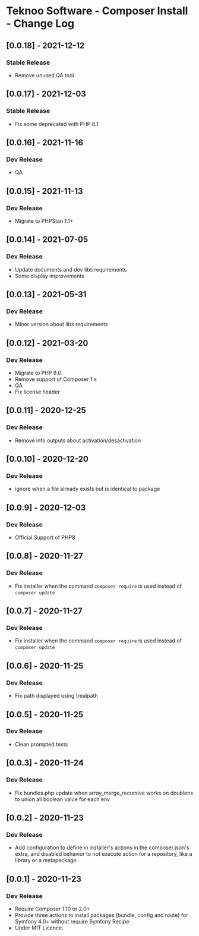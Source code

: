 # Teknoo Software - Composer Install - Change Log

## [0.0.18] - 2021-12-12
### Stable Release
- Remove unused QA tool

## [0.0.17] - 2021-12-03
### Stable Release
- Fix some deprecated with PHP 8.1

## [0.0.16] - 2021-11-16
### Dev Release
- QA

## [0.0.15] - 2021-11-13
### Dev Release
- Migrate to PHPStan 1.1+

## [0.0.14] - 2021-07-05
### Dev Release
- Update documents and dev libs requirements
- Some display improvements

## [0.0.13] - 2021-05-31
### Dev Release
- Minor version about libs requirements

## [0.0.12] - 2021-03-20
### Dev Release
- Migrate to PHP 8.0
- Remove support of Composer 1.x
- QA
- Fix license header

## [0.0.11] - 2020-12-25
### Dev Release
- Remove info outputs about activation/desactivation

## [0.0.10] - 2020-12-20
### Dev Release
- ignore when a file already exists but is identical to package

## [0.0.9] - 2020-12-03
### Dev Release
- Official Support of PHP8

## [0.0.8] - 2020-11-27
### Dev Release
- Fix installer when the command `composer require` is used instead of `composer update`

## [0.0.7] - 2020-11-27
### Dev Release
- Fix installer when the command `composer require` is used instead of `composer update`

## [0.0.6] - 2020-11-25
### Dev Release
- Fix path displayed using \realpath

## [0.0.5] - 2020-11-25
### Dev Release
- Clean prompted texts
 
## [0.0.3] - 2020-11-24
### Dev Release
- Fix bundles.php update when array_merge_recursive works on doublons to union all boolean value for each env
 
## [0.0.2] - 2020-11-23
### Dev Release
- Add configuration to define in installer's actions in the composer.json's extra, and disabled behavior to not 
 execute action for a repository, like a library or a metapackage.

## [0.0.1] - 2020-11-23
### Dev Release
- Require Composer 1.10 or 2.0+
- Provide three actions to install packages (bundle, config and route) for Symfony 4.0+ without require Symfony Recipe
- Under MIT Licence.
